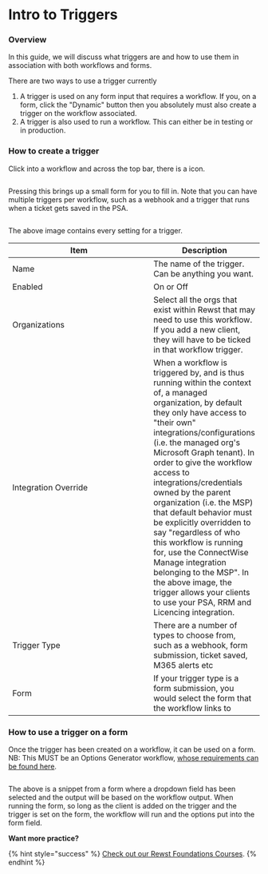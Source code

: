 # Intro to Triggers

### Overview

In this guide, we will discuss what triggers are and how to use them in association with both workflows and forms.

There are two ways to use a trigger currently

1. A trigger is used on any form input that requires a workflow. If you, on a form, click the "Dynamic" button then you absolutely must also create a trigger on the workflow associated.
2. A trigger is also used to run a workflow. This can either be in testing or in production.

### How to create a trigger

Click into a workflow and across the top bar, there is a icon.

<div align="left">

<figure><img src="../../.gitbook/assets/add-trigger.png" alt=""><figcaption></figcaption></figure>

</div>

Pressing this brings up a small form for you to fill in. Note that you can have multiple triggers per workflow, such as a webhook and a trigger that runs when a ticket gets saved in the PSA.

<figure><img src="../../.gitbook/assets/add-trigger-form.png" alt=""><figcaption></figcaption></figure>

The above image contains every setting for a trigger.

<table data-full-width="false"><thead><tr><th width="267">Item</th><th>Description</th></tr></thead><tbody><tr><td>Name</td><td>The name of the trigger. Can be anything you want.</td></tr><tr><td>Enabled</td><td>On or Off</td></tr><tr><td>Organizations</td><td>Select all the orgs that exist within Rewst that may need to use this workflow. If you add a new client, they will have to be ticked in that workflow trigger.</td></tr><tr><td>Integration Override</td><td>When a workflow is triggered by, and is thus running within the context of, a managed organization, by default they only have access to "their own" integrations/configurations (i.e. the managed org's Microsoft Graph tenant). In order to give the workflow access to integrations/credentials owned by the parent organization (i.e. the MSP) that default behavior must be explicitly overridden to say "regardless of who this workflow is running for, use the ConnectWise Manage integration belonging to the MSP". In the above image, the trigger allows your clients to use your PSA, RRM and Licencing integration.</td></tr><tr><td>Trigger Type</td><td>There are a number of types to choose from, such as a webhook, form submission, ticket saved, M365 alerts etc</td></tr><tr><td>Form</td><td>If your trigger type is a form submission, you would select the form that the workflow links to</td></tr></tbody></table>

### How to use a trigger on a form

Once the trigger has been created on a workflow, it can be used on a form. NB: This MUST be an Options Generator workflow, [whose requirements can be found here](../workflows/different-types-of-workflows.md).

<figure><img src="../../.gitbook/assets/form-trigger.png" alt=""><figcaption></figcaption></figure>

The above is a snippet from a form where a dropdown field has been selected and the output will be based on the workflow output. When running the form, so long as the client is added on the trigger and the trigger is set on the form, the workflow will run and the options put into the form field.

**Want more practice?**

{% hint style="success" %}
[Check out our Rewst Foundations Courses](../../cluck-university/rewst-foundations-10x/).
{% endhint %}
